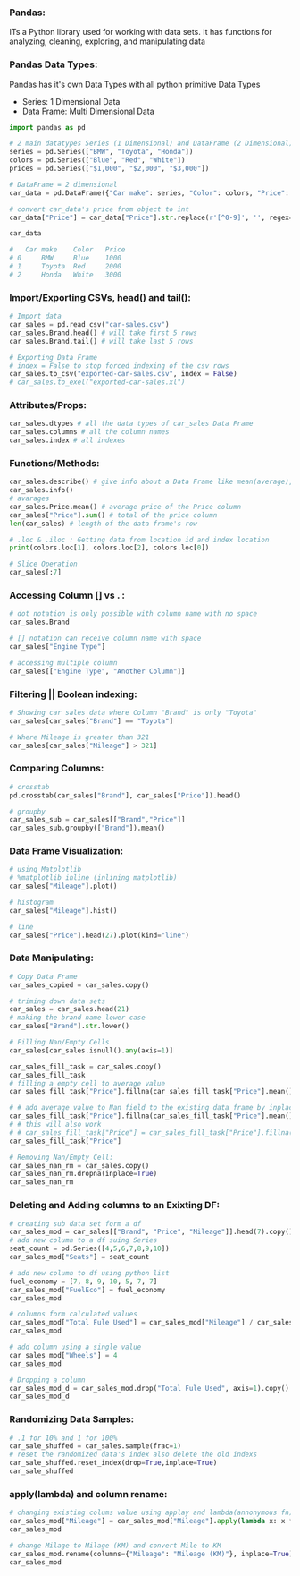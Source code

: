 ### Pandas:
ITs a Python library used for working with data sets. It has functions for analyzing, cleaning, exploring, and manipulating data

### Pandas Data Types:
Pandas has it's own Data Types with all python primitive Data Types
- Series: 1 Dimensional Data
- Data Frame: Multi Dimensional Data
```py
import pandas as pd

# 2 main datatypes Series (1 Dimensional) and DataFrame (2 Dimensional)
series = pd.Series(["BMW", "Toyota", "Honda"])
colors = pd.Series(["Blue", "Red", "White"]) 
prices = pd.Series(["$1,000", "$2,000", "$3,000"])

# DataFrame = 2 dimensional
car_data = pd.DataFrame({"Car make": series, "Color": colors, "Price": prices})

# convert car_data's price from object to int
car_data["Price"] = car_data["Price"].str.replace(r'[^0-9]', '', regex=True).astype(int)

car_data

#  	Car make 	Color 	Price
# 0 	BMW 	Blue 	1000
# 1 	Toyota 	Red 	2000
# 2 	Honda 	White 	3000
```

### Import/Exporting CSVs, head() and tail():
```py
# Import data
car_sales = pd.read_csv("car-sales.csv")
car_sales.Brand.head() # will take first 5 rows
car_sales.Brand.tail() # will take last 5 rows

# Exporting Data Frame
# index = False to stop forced indexing of the csv rows
car_sales.to_csv("exported-car-sales.csv", index = False)
# car_sales.to_exel("exported-car-sales.xl")
```

### Attributes/Props:
```py
car_sales.dtypes # all the data types of car_sales Data Frame
car_sales.columns # all the column names
car_sales.index # all indexes
```
### Functions/Methods:
```py
car_sales.describe() # give info about a Data Frame like mean(average), min value, max value, total count etc
car_sales.info()
# avarages
car_sales.Price.mean() # average price of the Price column
car_sales["Price"].sum() # total of the price column
len(car_sales) # length of the data frame's row

# .loc & .iloc : Getting data from location id and index location
print(colors.loc[1], colors.loc[2], colors.loc[0])

# Slice Operation
car_sales[:7]
```
### Accessing Column [] vs . :
```py
# dot notation is only possible with column name with no space
car_sales.Brand

# [] notation can receive column name with space
car_sales["Engine Type"]

# accessing multiple column
car_sales[["Engine Type", "Another Column"]]
```

### Filtering || Boolean indexing:
```py
# Showing car sales data where Column "Brand" is only "Toyota"
car_sales[car_sales["Brand"] == "Toyota"]

# Where Mileage is greater than 321
car_sales[car_sales["Mileage"] > 321]
```

### Comparing Columns:
```py
# crosstab
pd.crosstab(car_sales["Brand"], car_sales["Price"]).head()

# groupby
car_sales_sub = car_sales[["Brand","Price"]]
car_sales_sub.groupby(["Brand"]).mean()
```
### Data Frame Visualization:
```py
# using Matplotlib
# %matplotlib inline (inlining matplotlib)
car_sales["Mileage"].plot()

# histogram
car_sales["Mileage"].hist()

# line
car_sales["Price"].head(27).plot(kind="line")
```
### Data Manipulating:
```py
# Copy Data Frame
car_sales_copied = car_sales.copy()

# triming down data sets
car_sales = car_sales.head(21)
# making the brand name lower case
car_sales["Brand"].str.lower()

# Filling Nan/Empty Cells
car_sales[car_sales.isnull().any(axis=1)]

car_sales_fill_task = car_sales.copy()
car_sales_fill_task
# filling a empty cell to average value
car_sales_fill_task["Price"].fillna(car_sales_fill_task["Price"].mean())

# # add average value to Nan field to the existing data frame by inplace=True
car_sales_fill_task["Price"].fillna(car_sales_fill_task["Price"].mean(), inplace=True)
# # this will also work
# # car_sales_fill_task["Price"] = car_sales_fill_task["Price"].fillna(car_sales_fill_task ["Price"].mean())
car_sales_fill_task["Price"]

# Removing Nan/Empty Cell:
car_sales_nan_rm = car_sales.copy()
car_sales_nan_rm.dropna(inplace=True)
car_sales_nan_rm
```

### Deleting and Adding columns to an Exixting DF:
```py
# creating sub data set form a df
car_sales_mod = car_sales[["Brand", "Price", "Mileage"]].head(7).copy()
# add new column to a df suing Series
seat_count = pd.Series([4,5,6,7,8,9,10])
car_sales_mod["Seats"] = seat_count

# add new column to df using python list
fuel_economy = [7, 8, 9, 10, 5, 7, 7]
car_sales_mod["FuelEco"] = fuel_economy
car_sales_mod

# columns form calculated values
car_sales_mod["Total Fule Used"] = car_sales_mod["Mileage"] / car_sales_mod["FuelEco"]
car_sales_mod

# add column using a single value
car_sales_mod["Wheels"] = 4
car_sales_mod

# Dropping a column
car_sales_mod_d = car_sales_mod.drop("Total Fule Used", axis=1).copy()
car_sales_mod_d
```
### Randomizing Data Samples:
```py
# .1 for 10% and 1 for 100%
car_sale_shuffed = car_sales.sample(frac=1)
# reset the randomized data's index also delete the old indexs
car_sale_shuffed.reset_index(drop=True,inplace=True)
car_sale_shuffed
```

### apply(lambda) and column rename:
```py
# changing existing colums value using applay and lambda(annonymous fn)
car_sales_mod["Mileage"] = car_sales_mod["Mileage"].apply(lambda x: x * 1.61)
car_sales_mod

# change Milage to Milage (KM) and convert Mile to KM
car_sales_mod.rename(columns={"Mileage": "Mileage (KM)"}, inplace=True)
car_sales_mod
```